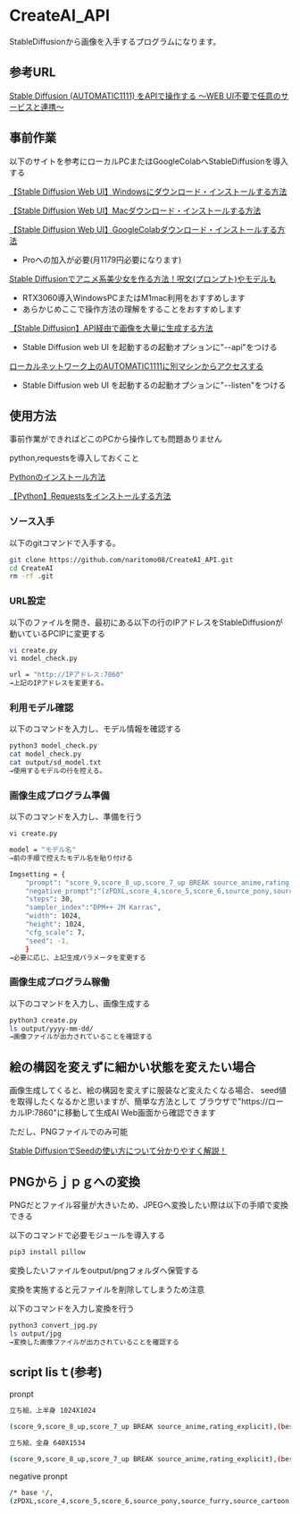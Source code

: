 # CreateAI_API

StableDiffusionから画像を入手するプログラムになります。

## 参考URL

[Stable Diffusion (AUTOMATIC1111) をAPIで操作する ～WEB UI不要で任意のサービスと連携～](https://note.com/rcat999/n/n1beb8d75d334#549b1d65-7771-4478-9578-af0377abb956)

## 事前作業

以下のサイトを参考にローカルPCまたはGoogleColabへStableDiffusionを導入する

[【Stable Diffusion Web UI】Windowsにダウンロード・インストールする方法](https://soroban.highreso.jp/article/article-036)

[【Stable Diffusion Web UI】Macダウンロード・インストールする方法](https://soroban.highreso.jp/article/article-037)

[【Stable Diffusion Web UI】GoogleColabダウンロード・インストールする方法](https://soroban.highreso.jp/article/article-037)

* Proへの加入が必要(月1179円必要になります)

[Stable Diffusionでアニメ系美少女を作る方法！呪文(プロンプト)やモデルも](https://romptn.com/article/6236)

* RTX3060導入WindowsPCまたはM1mac利用をおすすめします
* あらかじめここで操作方法の理解をすることをおすすめします

[【Stable Diffusion】API経由で画像を大量に生成する方法](https://product.plex.co.jp/entry/stable-diffusion-via-api)

* Stable Diffusion web UI を起動するの起動オプションに"--api"をつける

[ローカルネットワーク上のAUTOMATIC1111に別マシンからアクセスする](https://qiita.com/kume_negitoro/items/2e4f667cf6e0aee9fab4)

* Stable Diffusion web UI を起動するの起動オプションに"--listen"をつける

## 使用方法

事前作業ができればどこのPCから操作しても問題ありません

python,requestsを導入しておくこと

[Pythonのインストール方法](https://www.klv.co.jp/corner/python-opencv-python-install.html)

[【Python】Requestsをインストールする方法](https://pg-chain.com/python-requests-install)

### ソース入手

以下のgitコマンドで入手する。

```bash
git clone https://github.com/naritomo08/CreateAI_API.git
cd CreateAI
rm -rf .git
```

### URL設定

以下のファイルを開き、最初にある以下の行のIPアドレスをStableDiffusionが動いているPCIPに変更する

```bash
vi create.py
vi model_check.py

url = "http://IPアドレス:7860"
→上記のIPアドレスを変更する。
```

### 利用モデル確認

以下のコマンドを入力し、モデル情報を確認する

```bash
python3 model_check.py
cat model_check.py
cat output/sd_model.txt
→使用するモデルの行を控える。
```

### 画像生成プログラム準備

以下のコマンドを入力し、準備を行う

```bash
vi create.py

model = "モデル名"
→前の手順で控えたモデル名を貼り付ける

Imgsetting = {
	"prompt": "score_9,score_8_up,score_7_up BREAK source_anime,rating_explicit,(best quality, masterpiece, uncensored, high quality, ultra detailed, extremely detailed CG, beautiful face, beautiful eyes, beautiful hair, kawaii:1.2),1girl,solo,long hair,green hair,blue eyes,tanned skin,beach,at midnight,arms up behind,kind_smile,portrait,medium breasts,shirt",
	"negative_prompt":"(zPDXL,score_4,score_5,score_6,source_pony,source_furry,source_cartoon,lowres,bad anatomy,bad hands,censored,text,error,missing fingers,extra digit,fewer digits,cropped,worst quality,low quality,normal quality,jpeg artifacts,signature,watermark,username,blurry,artist name,messy color,deformed fingers,bad,distracted,hyper realistic),nsfw,nude",
	"steps": 30,
	"sampler_index":"DPM++ 2M Karras",
	"width": 1024,
	"height": 1024,
	"cfg_scale": 7,
	"seed": -1,
	}
→必要に応じ、上記生成パラメータを変更する
```

### 画像生成プログラム稼働

以下のコマンドを入力し、画像生成する

```bash
python3 create.py
ls output/yyyy-mm-dd/
→画像ファイルが出力されていることを確認する
```

## 絵の構図を変えずに細かい状態を変えたい場合

画像生成してくると、絵の構図を変えずに服装など変えたくなる場合、
seed値を取得したくなるかと思いますが、簡単な方法として
ブラウザで"https://ローカルIP:7860"に移動して生成AI
Web画面から確認できます

ただし、PNGファイルでのみ可能

[Stable DiffusionでSeedの使い方について分かりやすく解説！](https://ai-illust-kouryaku.com/?p=4000#index_id1)

## PNGからｊｐｇへの変換

PNGだとファイル容量が大きいため、JPEGへ変換したい際は以下の手順で変換できる

以下のコマンドで必要モジュールを導入する

```bash
pip3 install pillow
```

変換したいファイルをoutput/pngフォルダへ保管する

変換を実施すると元ファイルを削除してしまうため注意

以下のコマンドを入力し変換を行う

```bash
python3 convert_jpg.py
ls output/jpg
→変換した画像ファイルが出力されていることを確認する
```

## script lisｔ(参考)

pronpt

```bash
立ち絵、上半身 1024X1024

(score_9,score_8_up,score_7_up BREAK source_anime,rating_explicit),(best quality, masterpiece, uncensored, high quality, ultra detailed, extremely detailed CG, beautiful face, beautiful eyes, beautiful hair, kawaii),1girl,long hair,green hair,blue eyes,tanned skin,beach,arms up behind,kind_smile,portrait,medium breasts,black o-ring_bikini

立ち絵、全身 640X1534

(score_9,score_8_up,score_7_up BREAK source_anime,rating_explicit),(best quality, masterpiece, uncensored, high quality, ultra detailed,extremely detailed CG,beautiful face, beautiful eyes, beautiful hair, kawaii),1girl,blue hair,long hair,straight hair,red eyes,longeyelashes,drooping eyes,medium breasts,frontview,full_shot,kind_smile,arms_behind_back,school_uniform
```

negative pronpt

```bash
/* base */,
(zPDXL,score_4,score_5,score_6,source_pony,source_furry,source_cartoon,lowres,bad anatomy,bad hands,censored,text,error,missing fingers,extra digit,fewer digits,cropped,worst quality,low quality,normal quality,jpeg artifacts,signature,watermark,username,blurry,artist name,messy color,deformed fingers,bad,distracted,hyper realistic),(nsfw,nude,nippless,public hair,revealing clothes,bed,on bed,bed room,private parts,take off clothes),
```
